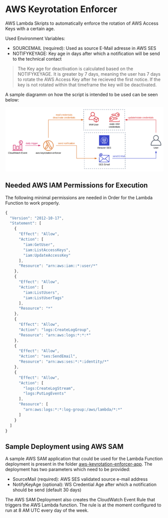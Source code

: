 # AWS Keyrotation Enforcer
AWS Lambda Skripts to automatically enforce the rotation of AWS Access Keys with a certain age.

Used Environment Variables:
- SOURCEMAIL (required): Used as source E-Mail adresse in AWS SES
- NOTIFYKEYAGE: Key age in days after which a notification will be send to the technical contact

> The Key age for deactivation is calculated based on the NOTIFYKEYAGE. It is greater by 7 days, meaning the user has 7 days to rotate the AWS Access Key after he recieved the first notice. If the key is not rotated within that timeframe the key will be deactivated.

A sample diagramm on how the script is intended to be used can be seen below:

![Architecture Diagramm](assets/aws-keyrotation-enforcer.svg)

## Needed AWS IAM Permissions for Execution

The following minimal permissions are needed in Order for the Lambda Function to work properly.

```javascript
{
  "Version": "2012-10-17",
  "Statement": [
    {
      "Effect": "Allow",
      "Action": [
        "iam:GetUser",
        "iam:ListAccessKeys",
        "iam:UpdateAccessKey"
      ],
      "Resource": "arn:aws:iam::*:user/*"
    },
    {
      "Effect": "Allow",
      "Action": [
        "iam:ListUsers",
        "iam:ListUserTags"
      ],
      "Resource": "*"
    },
    {
      "Effect": "Allow",
      "Action": "logs:CreateLogGroup",
      "Resource": "arn:aws:logs:*:*:*"
    },
    {
      "Effect": "Allow",
      "Action": "ses:SendEmail",
      "Resource": "arn:aws:ses:*:*:identity/*"
    },
    {
      "Effect": "Allow",
      "Action": [
        "logs:CreateLogStream",
        "logs:PutLogEvents"
      ],
      "Resource": [
        "arn:aws:logs:*:*:log-group:/aws/lambda/*:*"
      ]
    }
  ]
}
```

## Sample Deployment using AWS SAM

A sample AWS SAM application that could be used for the Lambda Function deployment is present in the folder [aws-keyrotation-enforcer-app](aws-keyrotation-enforcer-app/). The deployment has two parameters which need to be provided:

- SourceMail (required): AWS SES validated source e-mail address
- NotifyKeyAge (optional): WS Credential Age after which a notification should be send (default 30 days)

The AWS SAM Deployment also creates the CloudWatch Event Rule that triggers the AWS Lambda function. The rule is at the moment configured to run at 8 AM UTC every day of the week.